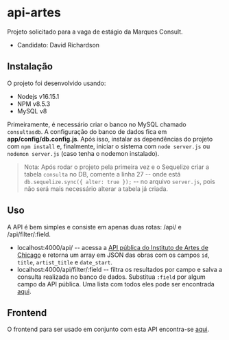 # api-artes

Projeto solicitado para a vaga de estágio da Marques Consult.

- Candidato: David Richardson

## Instalação

O projeto foi desenvolvido usando:

- Nodejs v16.15.1
- NPM v8.5.3
- MySQL v8

Primeiramente, é necessário criar o banco no MySQL chamado `consultasdb`. A configuração do banco de dados fica em **app/config/db.config.js**. Após isso, instalar as dependências do projeto com `npm install` e, finalmente, iniciar o sistema com `node server.js` ou `nodemon server.js` (caso tenha o nodemon instalado).

> Nota: Após rodar o projeto pela primeira vez e o Sequelize criar a tabela `consulta` no DB, comente a linha 27 -- onde está `db.sequelize.sync({ alter: true });` -- no arquivo `server.js`, pois não será mais necessário alterar a tabela já criada.

## Uso

A API é bem simples e consiste em apenas duas rotas: /api/ e /api/filter/:field.

- localhost:4000/api/ -- acessa a [API pública do Instituto de Artes de Chicago](https://www.artic.edu/open-access/public-api) e retorna um array em JSON das obras com os campos `id`, `title`, `artist_title` e `date_start`.
- localhost:4000/api/filter/:field -- filtra os resultados por campo e salva a consulta realizada no banco de dados. Substitua `:field` por algum campo da API pública. Uma lista com todos eles pode ser encontrada [aqui](https://api.artic.edu/docs/#collections-2).

## Frontend

O frontend para ser usado em conjunto com esta API encontra-se [aqui](https://github.com/nosdrahcirvsky/artes-api-fetch).
